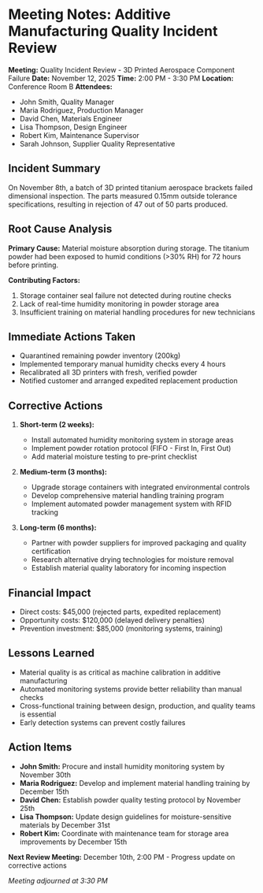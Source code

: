 # Meeting Notes: Additive Manufacturing Quality Incident Review

**Meeting:** Quality Incident Review - 3D Printed Aerospace Component Failure
**Date:** November 12, 2025
**Time:** 2:00 PM - 3:30 PM
**Location:** Conference Room B
**Attendees:**
- John Smith, Quality Manager
- Maria Rodriguez, Production Manager
- David Chen, Materials Engineer
- Lisa Thompson, Design Engineer
- Robert Kim, Maintenance Supervisor
- Sarah Johnson, Supplier Quality Representative

## Incident Summary
On November 8th, a batch of 3D printed titanium aerospace brackets failed dimensional inspection. The parts measured 0.15mm outside tolerance specifications, resulting in rejection of 47 out of 50 parts produced.

## Root Cause Analysis
**Primary Cause:** Material moisture absorption during storage. The titanium powder had been exposed to humid conditions (>30% RH) for 72 hours before printing.

**Contributing Factors:**
1. Storage container seal failure not detected during routine checks
2. Lack of real-time humidity monitoring in powder storage area
3. Insufficient training on material handling procedures for new technicians

## Immediate Actions Taken
- Quarantined remaining powder inventory (200kg)
- Implemented temporary manual humidity checks every 4 hours
- Recalibrated all 3D printers with fresh, verified powder
- Notified customer and arranged expedited replacement production

## Corrective Actions
1. **Short-term (2 weeks):**
   - Install automated humidity monitoring system in storage areas
   - Implement powder rotation protocol (FIFO - First In, First Out)
   - Add material moisture testing to pre-print checklist

2. **Medium-term (3 months):**
   - Upgrade storage containers with integrated environmental controls
   - Develop comprehensive material handling training program
   - Implement automated powder management system with RFID tracking

3. **Long-term (6 months):**
   - Partner with powder suppliers for improved packaging and quality certification
   - Research alternative drying technologies for moisture removal
   - Establish material quality laboratory for incoming inspection

## Financial Impact
- Direct costs: $45,000 (rejected parts, expedited replacement)
- Opportunity costs: $120,000 (delayed delivery penalties)
- Prevention investment: $85,000 (monitoring systems, training)

## Lessons Learned
- Material quality is as critical as machine calibration in additive manufacturing
- Automated monitoring systems provide better reliability than manual checks
- Cross-functional training between design, production, and quality teams is essential
- Early detection systems can prevent costly failures

## Action Items
- **John Smith:** Procure and install humidity monitoring system by November 30th
- **Maria Rodriguez:** Develop and implement material handling training by December 15th
- **David Chen:** Establish powder quality testing protocol by November 25th
- **Lisa Thompson:** Update design guidelines for moisture-sensitive materials by December 31st
- **Robert Kim:** Coordinate with maintenance team for storage area improvements by December 15th

**Next Review Meeting:** December 10th, 2:00 PM - Progress update on corrective actions

*Meeting adjourned at 3:30 PM*
